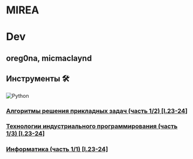 # MIREA

# Dev
## oreg0na, micmaclaynd

## Инструменты 🛠
![Python](https://img.shields.io/badge/Python-3.8-blue?style=for-the-badge&logo=python)

### [Алгоритмы решения прикладных задач (часть 1/2) [I.23-24]](algorithms)
### [Технологии индустриального программирования (часть 1/3) [I.23-24]](industrial_programming)
### [Информатика (часть 1/1) [I.23-24]](informatics)
